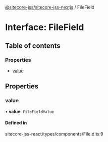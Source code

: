 [@sitecore-jss/sitecore-jss-nextjs](../README.md) / FileField

# Interface: FileField

## Table of contents

### Properties

- [value](FileField.md#value)

## Properties

### value

• **value**: `FileFieldValue`

#### Defined in

sitecore-jss-react/types/components/File.d.ts:9
